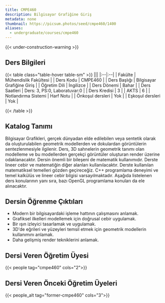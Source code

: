 ```yaml
---
title: CMPE460
description: Bilgisayar Grafiğine Giriş
metadata: none
thumbnail: https://picsum.photos/seed/cmpe460/1400
aliases:
  - undergraduate/courses/cmpe460
---
```


{{< under-construction-warning >}}

## Ders Bilgileri

<!-- prettier-ignore-start -->
{{< table class="table-hover table-sm" >}}
|||
|:--|:--|
| Fakülte | Mühendislik Fakültesi |
| Ders Kodu | CMPE460 |
| Ders Başlığı | Bilgisayar Grafiğine Giriş |
| Öğretim Dili | İngilizce |
| Ders Dönemi | Bahar |
| Ders Saatleri | Ders: 3, PS:0, Laboratuvar:0 |
| Ders Kredisi | 3 |
| AKTS | 6 |
| Notlandırma Sistemi | Harf Notu |
| Önkoşul dersleri | Yok |
| Eşkoşul dersleri | Yok |

{{< /table >}}
<!-- prettier-ignore-end -->

## Katalog Tanımı

Bilgisayar Grafikleri, gerçek dünyadan elde edilebilen veya sentetik olarak da oluşturulabilen geometrik modellerden ve dokulardan görüntülerin sentezlenmesiyle ilgilenir. Ders, 3D sahnelerin geometrik tanımı olan modelleme ve bu modellerden gerçekçi görüntüler oluşturan render üzerine odaklanacaktır.  Dersin önemli bir bileşeni de matematik kullanımıdır. Derste lineer cebir ve matematiğin diğer alanları kullanılacaktır. Derste kullanılan matematiksel temelleri gözden geçireceğiz. C++ programlama deneyimi ve temel kalkülüs ve lineer cebir bilgisi varsayılmaktadır. Aşağıda listelenen ders konularının yanı sıra, bazı OpenGL programlama konuları da ele alınacaktır.

## Dersin Öğrenme Çıktıları

- Modern bir bilgisayardaki işleme hattının çalışmasını anlamak.
- Grafiksel ilkelleri modellemek için doğrusal cebir uygulamak.
- Bir ışın izleyici tasarlamak ve uygulamak.
- 3D'de eğrileri ve yüzeyleri temsil etmek için geometrik modellerin kullanımını anlamak.
- Daha gelişmiş render tekniklerini anlamak.

## Dersi Veren Öğretim Üyesi

{{< people tag="cmpe460" cols="2">}}

## Dersi Veren Önceki Öğretim Üyeleri

{{< people_alt tag="former-cmpe460" cols="3">}}